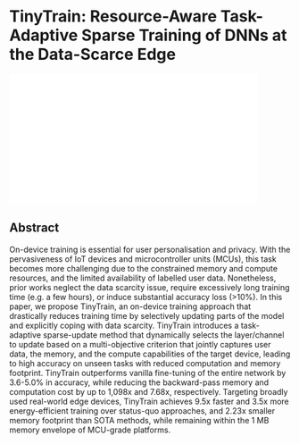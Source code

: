 # TinyTrain: Resource-Aware Task-Adaptive Sparse Training of DNNs at the Data-Scarce Edge

![](../../blank.jpg)

## Abstract

On-device training is essential for user personalisation and privacy. With
the pervasiveness of IoT devices and microcontroller units (MCUs), this task
becomes more challenging due to the constrained memory and compute resources,
and the limited availability of labelled user data. Nonetheless, prior works
neglect the data scarcity issue, require excessively long training time (e.g. a
few hours), or induce substantial accuracy loss (>10%). In this paper, we
propose TinyTrain, an on-device training approach that drastically reduces
training time by selectively updating parts of the model and explicitly coping
with data scarcity. TinyTrain introduces a task-adaptive sparse-update method
that dynamically selects the layer/channel to update based on a multi-objective
criterion that jointly captures user data, the memory, and the compute
capabilities of the target device, leading to high accuracy on unseen tasks
with reduced computation and memory footprint. TinyTrain outperforms vanilla
fine-tuning of the entire network by 3.6-5.0% in accuracy, while reducing the
backward-pass memory and computation cost by up to 1,098x and 7.68x,
respectively. Targeting broadly used real-world edge devices, TinyTrain
achieves 9.5x faster and 3.5x more energy-efficient training over status-quo
approaches, and 2.23x smaller memory footprint than SOTA methods, while
remaining within the 1 MB memory envelope of MCU-grade platforms.
